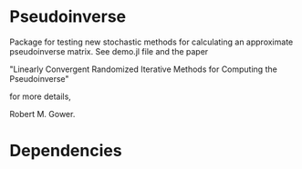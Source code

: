 # Pseudoinverse


Package for testing new stochastic methods for calculating an approximate pseudoinverse matrix. See demo.jl file and the paper  

"Linearly Convergent Randomized Iterative Methods for Computing the Pseudoinverse"

for more details,

Robert M. Gower.

# Dependencies
